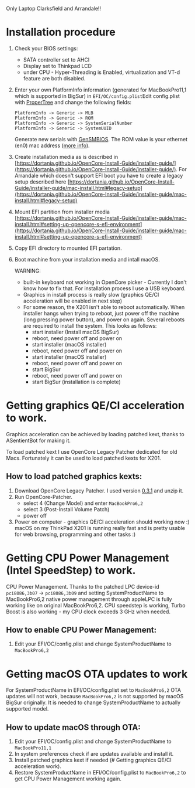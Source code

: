 Only Laptop Clarksfield and Arrandale!!

# Installation procedure
1) Check your BIOS settings:
    * SATA controller set to AHCI
    * Display set to Thinkpad LCD
    * under CPU - Hyper-Threading is Enabled, virtualization and VT-d feature are both disabled.

2) Enter your own PlatformInfo information (generated for MacBookPro11,1 which is supported in BigSur) in ```EFI/OC/config.plist```Edit config.plist with [ProperTree](https://github.com/corpnewt/ProperTree) and change the following fields:
    ```
    PlatformInfo -> Generic -> MLB
    PlatformInfo -> Generic -> ROM
    PlatformInfo -> Generic -> SystemSerialNumber
    PlatformInfo -> Generic -> SystemUUID
    ```
    Generate new serials with [GenSMBIOS](https://github.com/corpnewt/GenSMBIOS). The ROM value is your ethernet (en0) mac address ([more info](https://dortania.github.io/OpenCore-Post-Install/universal/iservices.html#fixing-en0)).


3) Create installation media as is described in [https://dortania.github.io/OpenCore-Install-Guide/installer-guide/](https://dortania.github.io/OpenCore-Install-Guide/installer-guide/). 
For Arrandale which doesn't support EFI boot you have to create a legacy setup described here [https://dortania.github.io/OpenCore-Install-Guide/installer-guide/mac-install.html#legacy-setup](https://dortania.github.io/OpenCore-Install-Guide/installer-guide/mac-install.html#legacy-setup)

4) Mount EFI partition from installer media [https://dortania.github.io/OpenCore-Install-Guide/installer-guide/mac-install.html#setting-up-opencore-s-efi-environment](https://dortania.github.io/OpenCore-Install-Guide/installer-guide/mac-install.html#setting-up-opencore-s-efi-environment)

5) Copy EFI directory to mounted EFI partation.

6) Boot machine from your installation media and intall macOS.

    WARNING:

    * built-in keyboard not working in OpenCore picker - Currently I don't know how to fix that. For installation process I use a USB keyboard.
    * Graphics in install process is really slow (graphics QE/CI acceleration will be enabled in next step)
    * For some reason, the X201 isn't able to reboot automatically. When installer hangs when trying to reboot, just power off the machine (long pressing power button), and power on again. Several reboots are required to install the system. This looks as follows:
        - start installer (Install macOS BigSur)
        - reboot, need power off and power on
        - start installer (macOS installer)
        - reboot, need power off and power on
        - start installer (macOS installer)
        - reboot, need power off and power on
        - start BigSur
        - reboot, need power off and power on
        - start BigSur (installation is complete)

# Getting graphics QE/CI acceleration to work.
Graphics acceleration can be achieved by loading patched kext, thanks to ASentientBot for making it.

To load patched kext I use OpenCore Legacy Patcher dedicated for old Macs. Fortunately it can be used to load patched kexts for X201.

## How to load patched graphics kexts:
1) Download OpenCore Legacy Patcher. I used version [0.3.1](https://github.com/dortania/OpenCore-Legacy-Patcher/releases/download/0.3.1/OpenCore-Patcher-TUI.app.zip) and unzip it.
2) Run OpenCore-Patcher.
    + select 4 (Change Model) and enter ```MacBookPro6,2```
    + select 3 (Post-Install Volume Patch)
    + power off
3) Power on computer - graphics QE/CI acceleration should working now :) macOS on my ThinkPad X201 is running really fast and is pretty usable for web browsing, programming and other tasks :) 

# Getting CPU Power Management (Intel SpeedStep) to work.
CPU Power Management. Thanks to the patched LPC device-id ```pci8086,3b07``` -> ```pci8086,3b09``` and setting SystemProductName to MacBookPro6,2 native power management through appleLPC is fully working like on original MacBookPro6,2. CPU speedstep is working, Turbo Boost is also working - my CPU clock exceeds 3 GHz when needed.

## How to enable CPU Power Management:
1) Edit your EFI/OC/config.plist and change SystemProductName to ```MacBookPro6,2```

# Getting macOS OTA updates to work
For SystemProductName in EFI/OC/config.plist set to ```MacBookPro6,2``` OTA updates will not work, because ```MacBookPro6,2``` is not supported by macOS BigSur originally. It is needed to change SystemProductName to actually supported model.

## How to update macOS through OTA:
1) Edit your EFI/OC/config.plist and change SystemProductName to ```MacBookPro11,1```
2) In system preferences check if are updates available and install it.
3) Install patched graphics kext if needed (# Getting graphics QE/CI acceleration work).
3) Restore SystemProductName in EFI/OC/config.plist to ```MacBookPro6,2``` to get CPU Power Management working again.
